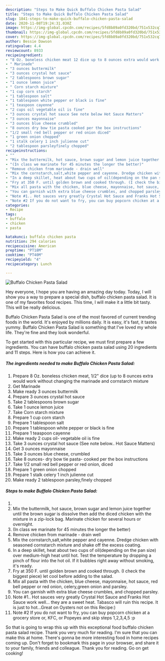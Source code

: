 ```yaml
---
description: "Steps to Make Quick Buffalo Chicken Pasta Salad"
title: "Steps to Make Quick Buffalo Chicken Pasta Salad"
slug: 1841-steps-to-make-quick-buffalo-chicken-pasta-salad
date: 2020-11-08T19:24:31.030Z
image: https://img-global.cpcdn.com/recipes/5fd8b89a0fd320bd/751x532cq70/buffalo-chicken-pasta-salad-recipe-main-photo.jpg
thumbnail: https://img-global.cpcdn.com/recipes/5fd8b89a0fd320bd/751x532cq70/buffalo-chicken-pasta-salad-recipe-main-photo.jpg
cover: https://img-global.cpcdn.com/recipes/5fd8b89a0fd320bd/751x532cq70/buffalo-chicken-pasta-salad-recipe-main-photo.jpg
author: Bessie Dawson
ratingvalue: 4.4
reviewcount: 8933
recipeingredient:
- "8 Oz. boneless chicken meat 12 dice up to 8 ounces extra would work without changing the marinade and cornstarch mixture"
- " Marinade"
- "3 ounces buttermilk"
- "3 ounces crystal hot sauce"
- "2 tablespoons brown sugar"
- "1 ounce lemon juice"
- " Corn starch mixture"
- "1 cup corn starch"
- "1 tablespoon salt"
- "1 tablespoon white pepper or black is fine"
- "1 teaspoon cayenne"
- "2 cups oil vegetable oil is fine"
- "3 ounces crystal hot sauce See note below Hot Sauce Matters"
- "3 ounces mayonnaise"
- "3 ounces blue cheese crumbled"
- "8 ounces dry bow tie pasta cooked per the box instructions"
- "1/2 small red bell pepper or red onion diced"
- "1 green onion chopped"
- "1 stalk celery 1 inch julienne cut"
- "2 tablespoon parsleyfinely chopped"
recipeinstructions:
- ""
- "Mix the buttermilk, hot sauce, brown sugar and lemon juice together until the brown sugar is dissolve then add the diced chicken with the mixture in a zip-lock bag. Marinate chicken for several hours or overnight."
- "(In class we marinate for 45 minutes the longer the better)"
- "Remove chicken from marinade - drain well"
- "Mix the cornstarch,salt,white pepper and cayenne. Dredge chicken with seasoned cornstarch mixture and shake off the excess coating."
- "In a deep skillet, heat about two cups of oil(depending on the pan size) over medium-high heat until hot. Test the temperature by dropping a pinch of flour into the hot oil. If it bubbles right away without smoking, it&#39;s ready."
- "Fry at 350 F. until golden brown and cooked through. (I check the biggest piece) let cool before adding to the salad."
- "Mix all pasta with the chicken, blue cheese, mayonnaise, hot sauce, red bell pepper or red onion, celery,green onion and parsley."
- "You can garnish with extra blue cheese crumbles, and chopped parsley."
- "Note #1.. Hot sauces very greatly Crystal Hot Sauce and Franks Hot Sauce work well... they are a sweet heat. Tabasco will ruin this recipe. It is just to hot...Great on Oysters not on this Recipe:)"
- "Note #2 If you do not want to fry, you can buy popcorn chicken at a grocery store or, KFC, or Popeyes and skip steps 1,2,3,4,5 :p"
categories:
- Recipe
tags:
- buffalo
- chicken
- pasta

katakunci: buffalo chicken pasta 
nutrition: 294 calories
recipecuisine: American
preptime: "PT18M"
cooktime: "PT40M"
recipeyield: "4"
recipecategory: Lunch

---
```



![Buffalo Chicken Pasta Salad](https://img-global.cpcdn.com/recipes/5fd8b89a0fd320bd/751x532cq70/buffalo-chicken-pasta-salad-recipe-main-photo.jpg)

Hey everyone, I hope you are having an amazing day today. Today, I will show you a way to prepare a special dish, buffalo chicken pasta salad. It is one of my favorites food recipes. This time, I will make it a little bit tasty. This will be really delicious.



Buffalo Chicken Pasta Salad is one of the most favored of current trending foods in the world. It's enjoyed by millions daily. It is easy, it's fast, it tastes yummy. Buffalo Chicken Pasta Salad is something that I've loved my whole life. They're fine and they look wonderful.


To get started with this particular recipe, we must first prepare a few ingredients. You can have buffalo chicken pasta salad using 20 ingredients and 11 steps. Here is how you can achieve it.

<!--inarticleads1-->

##### The ingredients needed to make Buffalo Chicken Pasta Salad:

1. Prepare 8 Oz. boneless chicken meat, 1/2&#34; dice (up to 8 ounces extra would work without changing the marinade and cornstarch mixture
1. Get  Marinade
1. Make ready 3 ounces buttermilk
1. Prepare 3 ounces crystal hot sauce
1. Take 2 tablespoons brown sugar
1. Take 1 ounce lemon juice
1. Take  Corn starch mixture
1. Prepare 1 cup corn starch
1. Prepare 1 tablespoon salt
1. Prepare 1 tablespoon white pepper or black is fine
1. Prepare 1 teaspoon cayenne
1. Make ready 2 cups oil- vegetable oil is fine
1. Take 3 ounces crystal hot sauce (See note below.. Hot Sauce Matters)
1. Get 3 ounces mayonnaise
1. Take 3 ounces blue cheese, crumbled
1. Take 8 ounces- dry bow tie pasta- cooked per the box instructions
1. Take 1/2 small red bell pepper or red onion, diced
1. Prepare 1 green onion chopped
1. Prepare 1 stalk celery 1 inch julienne cut
1. Make ready 2 tablespoon parsley,finely chopped




<!--inarticleads2-->

##### Steps to make Buffalo Chicken Pasta Salad:

1. 
1. Mix the buttermilk, hot sauce, brown sugar and lemon juice together until the brown sugar is dissolve then add the diced chicken with the mixture in a zip-lock bag. Marinate chicken for several hours or overnight.
1. (In class we marinate for 45 minutes the longer the better)
1. Remove chicken from marinade - drain well
1. Mix the cornstarch,salt,white pepper and cayenne. Dredge chicken with seasoned cornstarch mixture and shake off the excess coating.
1. In a deep skillet, heat about two cups of oil(depending on the pan size) over medium-high heat until hot. Test the temperature by dropping a pinch of flour into the hot oil. If it bubbles right away without smoking, it&#39;s ready.
1. Fry at 350 F. until golden brown and cooked through. (I check the biggest piece) let cool before adding to the salad.
1. Mix all pasta with the chicken, blue cheese, mayonnaise, hot sauce, red bell pepper or red onion, celery,green onion and parsley.
1. You can garnish with extra blue cheese crumbles, and chopped parsley.
1. Note #1.. Hot sauces very greatly Crystal Hot Sauce and Franks Hot Sauce work well... they are a sweet heat. Tabasco will ruin this recipe. It is just to hot...Great on Oysters not on this Recipe:)
1. Note #2 If you do not want to fry, you can buy popcorn chicken at a grocery store or, KFC, or Popeyes and skip steps 1,2,3,4,5 :p




So that is going to wrap this up with this exceptional food buffalo chicken pasta salad recipe. Thank you very much for reading. I'm sure that you can make this at home. There's gonna be more interesting food in home recipes coming up. Don't forget to bookmark this page in your browser, and share it to your family, friends and colleague. Thank you for reading. Go on get cooking!
